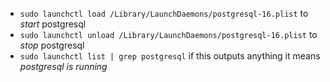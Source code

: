- `sudo launchctl load /Library/LaunchDaemons/postgresql-16.plist` to _start_ postgresql
- `sudo launchctl unload /Library/LaunchDaemons/postgresql-16.plist` to _stop_ postgresql
- `sudo launchctl list | grep postgresql` if this outputs anything it means _postgresql is running_
